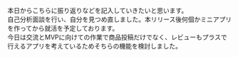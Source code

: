 本日からこちらに振り返りなどを記入していきたいと思います。  
自己分析面談を行い、自分を見つめ直しました。本リリース後何個かミニアプリを作ってから就活を予定しております。  
今日は交流とMVPに向けての作業で商品投稿だけでなく、レビューもプラスで行えるアプリを考えているためそちらの機能を検討しました。